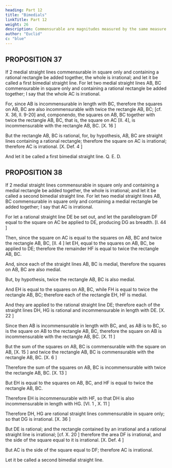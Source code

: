 ```yaml
---
heading: Part 12
title: "Bimedials"
linkTitle: Part 12
weight: 26
description: Commensurable are magnitudes measured by the same measure
author: "Euclid"
c: "blue"
---
```



## PROPOSITION 37

If 2 medial straight lines commensurable in square only and containing a rational rectangle be added together, the whole is irrational; and let it be called a first bimedial straight line.
For let two medial straight lines AB, BC commensurable in square only and containing a rational rectangle be added together; I say that the whole AC is irrational.

For, since AB is incommensurable in length with BC, therefore the squares on AB, BC are also incommensurable with twice the rectangle AB, BC; [cf. X. 36, ll. 9-20] and, componendo, the squares on AB, BC together with twice the rectangle AB, BC, that is, the square on AC [II. 4], is incommensurable with the rectangle AB, BC. [X. 16 ]

But the rectangle AB, BC is rational, for, by hypothesis, AB, BC are straight lines containing a rational rectangle; therefore the square on AC is irrational; therefore AC is irrational. [X. Def. 4 ]

And let it be called a first bimedial straight line. Q. E. D.


## PROPOSITION 38

If 2 medial straight lines commensurable in square only and containing a medial rectangle be added together, the whole is irrational; and let it be called a second bimedial straight line.
For let two medial straight lines AB, BC commensurable in square only and containing a medial rectangle be added together; I say that AC is irrational.

For let a rational straight line DE be set out, and let the parallelogram DF equal to the square on AC be applied to DE, producing DG as breadth. [I. 44 ]

Then, since the square on AC is equal to the squares on AB, BC and twice the rectangle AB, BC, [II. 4 ] let EH, equal to the squares on AB, BC, be applied to DE; therefore the remainder HF is equal to twice the rectangle AB, BC.

And, since each of the straight lines AB, BC is medial, therefore the squares on AB, BC are also medial.

But, by hypothesis, twice the rectangle AB, BC is also medial.

And EH is equal to the squares on AB, BC,
while FH is equal to twice the rectangle AB, BC; therefore each of the rectangle EH, HF is medial.

And they are applied to the rational straight line DE; therefore each of the straight lines DH, HG is rational and incommensurable in length with DE. [X. 22 ]

Since then AB is incommensurable in length with BC, and, as AB is to BC, so is the square on AB to the rectangle AB, BC, therefore the square on AB is incommensurable with the rectangle AB, BC. [X. 11 ]

But the sum of the squares on AB, BC is commensurable with the square on AB, [X. 15 ] and twice the rectangle AB, BC is commensurable with the rectangle AB, BC. [X. 6 ]

Therefore the sum of the squares on AB, BC is incommensurable
with twice the rectangle AB, BC. [X. 13 ]

But EH is equal to the squares on AB, BC, and HF is equal to twice the rectangle AB, BC.

Therefore EH is incommensurable with HF, so that DH is also incommensurable in length with HG. [VI. 1 , X. 11 ]

Therefore DH, HG are rational straight lines commensurable in square only; so that DG is irrational. [X. 36 ]

But DE is rational; and the rectangle contained by an irrational and a rational
straight line is irrational; [cf. X. 20 ] therefore the area DF is irrational, and the side of the square equal to it is irrational. [X. Def. 4 ]

But AC is the side of the square equal to DF; therefore AC is irrational.

Let it be called a second bimedial straight line.

